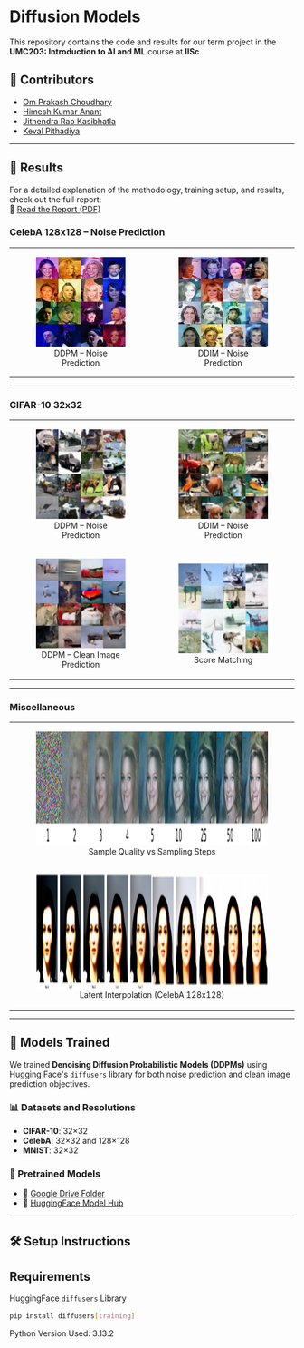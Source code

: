 # Diffusion Models

This repository contains the code and results for our term project in the **UMC203: Introduction to AI and ML** course at **IISc**.

## 📌 Contributors
- [Om Prakash Choudhary](https://github.com/Om2005Prakash)  
- [Himesh Kumar Anant](https://github.com/himeshanant)  
- [Jithendra Rao Kasibhatla](https://github.com/jithendra085)
- [Keval Pithadiya](https://github.com/kevalpithadiya)

---

## 🧪 Results
For a detailed explanation of the methodology, training setup, and results, check out the full report:  
📄 [Read the Report (PDF)](./Project%20Report.pdf)

### CelebA 128x128 – Noise Prediction

<table>
  <tr>
    <td>
      <figure>
        <img src="./Samples/CelebA128/CelebA_Noise_DDPM_Samples.png" width="500"/>
        <figcaption align="center">DDPM – Noise Prediction</figcaption>
      </figure>
    </td>
    <td>
      <figure>
        <img src="./Samples/CelebA128/CelebA_Noise_DDIM_Samples.png" width="500"/>
        <figcaption align="center">DDIM – Noise Prediction</figcaption>
      </figure>
    </td>
  </tr>
</table>

---

### CIFAR-10 32x32

<table>
  <tr>
    <td>
      <figure>
        <img src="./Samples/CIFAR10/CIFAR10_Noise_DDPM_Samples.png" width="500"/>
        <figcaption align="center">DDPM – Noise Prediction</figcaption>
      </figure>
    </td>
    <td>
      <figure>
        <img src="./Samples/CIFAR10/CIFAR10_Noise_DDIM_Samples.png" width="500"/>
        <figcaption align="center">DDIM – Noise Prediction</figcaption>
      </figure>
    </td>
  </tr>
  <tr>
    <td>
      <figure>
        <img src="./Samples/CIFAR10/CIFAR10_Clean_DDPM_Samples.png" width="500"/>
        <figcaption align="center">DDPM – Clean Image Prediction</figcaption>
      </figure>
    </td>
    <td>
      <figure>
        <img src="./Samples/CIFAR10/CIFAR10_Score_Samples.png" width="500"/>
        <figcaption align="center">Score Matching</figcaption>
      </figure>
    </td>
  </tr>
</table>

---

### Miscellaneous

<table>
  <tr>
    <td>
      <figure>
        <img src="./Samples/misc/progress_with_steps.png" height="200"/>
        <figcaption align="center">Sample Quality vs Sampling Steps</figcaption>
      </figure>
    </td>
  </tr>
  <tr>
    <td>
      <figure>
        <img src="./Samples/misc/interpolation128_upd.png" height="200"/>
        <figcaption align="center">Latent Interpolation (CelebA 128x128)</figcaption>
      </figure>
    </td>
  </tr>
</table>


---

## 🧠 Models Trained

We trained **Denoising Diffusion Probabilistic Models (DDPMs)** using Hugging Face's `diffusers` library for both noise prediction and clean image prediction objectives.

### 📊 Datasets and Resolutions
- **CIFAR-10**: 32×32  
- **CelebA**: 32×32 and 128×128  
- **MNIST**: 32×32  

### 🔗 Pretrained Models
- 📁 [Google Drive Folder](https://drive.google.com/drive/folders/1HmLK4hkkI6-Fl6vaHyX05PBe8U2FWl5E?usp=drive_link)  
- 🤗 [HuggingFace Model Hub](https://huggingface.co/Om2005Prakash/Diffusion_Pre_Trained/tree/main)

---

## 🛠️ Setup Instructions

## Requirements
HuggingFace `diffusers` Library
```sh
pip install diffusers[training]
```
Python Version Used: 3.13.2
